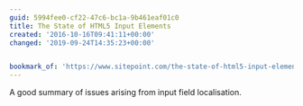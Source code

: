 ```yaml
---
guid: 5994fee0-cf22-47c6-bc1a-9b461eaf01c0
title: The State of HTML5 Input Elements
created: '2016-10-16T09:41:11+00:00'
changed: '2019-09-24T14:35:23+00:00'


bookmark_of: 'https://www.sitepoint.com/the-state-of-html5-input-elements/'
---
```



A good summary of issues arising from input field localisation.
